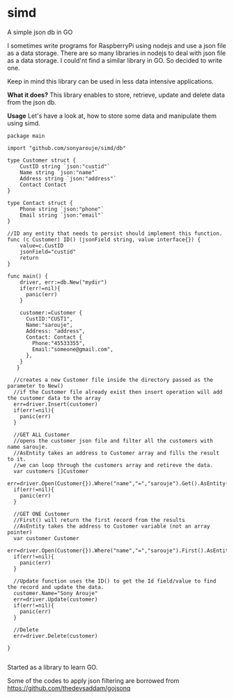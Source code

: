 # simd
A simple json db in GO

I sometimes write programs for RaspberryPi using nodejs and use a json file as a data storage. There are so many libraries in nodejs to deal with json file as a data storage. I could'nt find a similar library in GO. So decided to write one.

Keep in mind this library can be used in less data intensive applications.

**What it does?**
This library enables to store, retrieve, update and delete data from the json db.

**Usage**
Let's have a look at, how to store some data and manipulate them using simd.

```
package main

import "github.com/sonyarouje/simd/db"

type Customer struct {
	CustID string `json:"custid"`
	Name string `json:"name"`
	Address string `json:"address"`
	Contact Contact
}

type Contact struct {
	Phone string `json:"phone"`
	Email string `json:"email"`
}

//ID any entity that needs to persist should implement this function.
func (c Customer) ID() (jsonField string, value interface{}) {
	value=c.CustID
	jsonField="custid"
	return
}

func main() {
    driver, err:=db.New("mydir")
    if(err!=nil){
      panic(err)
    }
  
    customer:=Customer {
      CustID:"CUST1",
      Name:"sarouje",
      Address: "address",
      Contact: Contact {
        Phone:"45533355",
        Email:"someone@gmail.com",
      },
    }    
   }

  //creates a new Customer file inside the directory passed as the parameter to New()
  //if the Customer file already exist then insert operation will add the customer data to the array
  err=driver.Insert(customer)
  if(err!=nil){
    panic(err)
  }
  
  //GET ALL Customer
  //opens the customer json file and filter all the customers with name sarouje.
  //AsEntity takes an address to Customer array and fills the result to it.
  //we can loop through the customers array and retireve the data.
  var customers []Customer
  err=driver.Open(Customer{}).Where("name","=","sarouje").Get().AsEntity(&customers)
  if(err!=nil){
    panic(err)
  }
  
  //GET ONE Customer
  //First() will return the first record from the results 
  //AsEntity takes the address to Customer variable (not an array pointer)
  var customer Customer
  err=driver.Open(Customer{}).Where("name","=","sarouje").First().AsEntity(&customer)
  if(err!=nil){
    panic(err)
  }
  
  //Update function uses the ID() to get the Id field/value to find the record and update the data.
  customer.Name="Sony Arouje"
  err=driver.Update(customer)
  if(err!=nil){
    panic(err)
  }
  
  //Delete
  err=driver.Delete(customer)
  
}
  
```



Started as a library to learn GO.

Some of the codes to apply json filtering are borrowed from https://github.com/thedevsaddam/gojsonq
